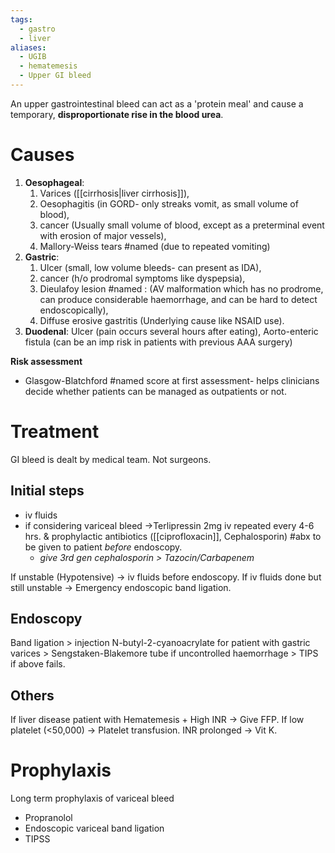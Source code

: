 ```yaml
---
tags:
  - gastro
  - liver
aliases:
  - UGIB
  - hematemesis
  - Upper GI bleed
---
```

An upper gastrointestinal bleed can act as a 'protein meal' and cause a temporary, **disproportionate rise in the blood urea**.
# Causes
1. **Oesophageal**: 
	1. Varices ([[cirrhosis|liver cirrhosis]]), 
	2. Oesophagitis (in GORD- only streaks vomit, as small volume of blood), 
	3. cancer (Usually small volume of blood, except as a preterminal event with erosion of major vessels), 
	4. Mallory-Weiss tears #named (due to repeated vomiting)
2. **Gastric**: 
	1. Ulcer (small, low volume bleeds- can present as IDA), 
	2. cancer (h/o prodromal symptoms like dyspepsia), 
	3. Dieulafoy lesion #named : (AV malformation which has no prodrome, can produce considerable haemorrhage, and can be hard to detect endoscopically), 
	4. Diffuse erosive gastritis (Underlying cause like NSAID use).
3. **Duodenal**: Ulcer (pain occurs several hours after eating), Aorto-enteric fistula (can be an imp risk in patients with previous AAA surgery)

**Risk assessment**
- Glasgow-Blatchford #named score at first assessment- helps clinicians decide whether patients can be managed as outpatients or not.
# Treatment 
GI bleed is dealt by medical team. Not surgeons.
## Initial steps
- iv fluids
- if considering variceal bleed ->Terlipressin 2mg iv repeated every 4-6 hrs. & prophylactic antibiotics ([[ciprofloxacin]], Cephalosporin) #abx to be given to patient *before* endoscopy. 
	- *give 3rd gen cephalosporin > Tazocin/Carbapenem*

If unstable (Hypotensive) -> iv fluids before endoscopy. 
If iv fluids done but still unstable -> Emergency endoscopic band ligation.
## Endoscopy
Band ligation > injection N-butyl-2-cyanoacrylate for patient with gastric varices > Sengstaken-Blakemore tube if uncontrolled haemorrhage > TIPS if above fails.

## Others
If liver disease patient with Hematemesis + High INR -> Give FFP.
If low platelet (<50,000) -> Platelet transfusion.
INR prolonged -> Vit K.

# Prophylaxis
Long term prophylaxis of variceal bleed
- Propranolol
- Endoscopic variceal band ligation
- TIPSS